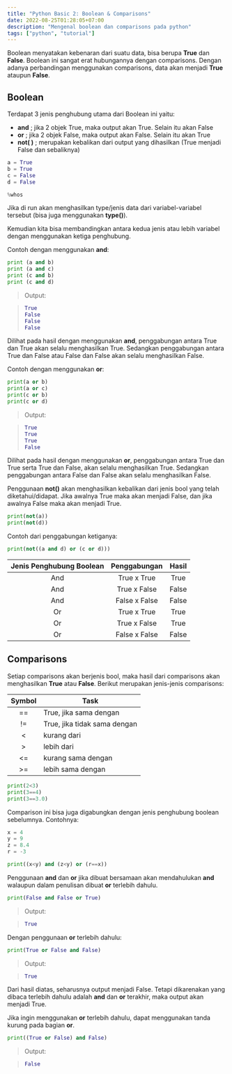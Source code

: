 ```yaml
---
title: "Python Basic 2: Boolean & Comparisons"
date: 2022-08-25T01:28:05+07:00
description: "Mengenal boolean dan comparisons pada python"
tags: ["python", "tutorial"]
---
```


Boolean menyatakan kebenaran dari suatu data, bisa berupa **True** dan **False**. Boolean ini sangat erat hubungannya dengan comparisons. Dengan adanya perbandingan menggunakan comparisons, data akan menjadi **True** ataupun **False**.

## Boolean
Terdapat 3 jenis penghubung utama dari Boolean ini yaitu:  

- **and** ; jika 2 objek True, maka output akan True. Selain itu akan False
- **or** ; jika 2 objek False, maka output akan False. Selain itu akan True
- **not( )** ; merupakan kebalikan dari output yang dihasilkan (True menjadi False dan sebaliknya)  

```python
a = True
b = True
c = False
d = False

%whos
```  

Jika di run akan menghasilkan type/jenis data dari variabel-variabel tersebut (bisa juga menggunakan **type()**).  

Kemudian kita bisa membandingkan antara kedua jenis atau lebih variabel dengan menggunakan ketiga penghubung.  

Contoh dengan menggunakan **and**:

```python
print (a and b)
print (a and c)
print (c and b)
print (c and d)
```

> Output:

> ```python
> True
> False
> False
> False
> ```

Dilihat pada hasil dengan menggunakan **and**, penggabungan antara True dan True akan selalu menghasilkan True. Sedangkan penggabungan antara True dan False atau False dan False akan selalu menghasilkan False.  

Contoh dengan menggunakan **or**:

```python
print(a or b)
print(a or c)
print(c or b)
print(c or d)
```

> Output:

> ```python
> True
> True
> True
> False
> ```

Dilihat pada hasil dengan menggunakan **or**, penggabungan antara True dan True serta True dan False, akan selalu menghasilkan True. Sedangkan penggabungan antara False dan False akan selalu menghasilkan False.  

Penggunaan **not()** akan menghasilkan kebalikan dari jenis bool yang telah diketahui/didapat. Jika awalnya True maka akan menjadi False, dan jika awalnya False maka akan menjadi True.  

```python
print(not(a))
print(not(d))
```  

Contoh dari penggabungan ketiganya:

```python
print(not((a and d) or (c or d)))
```  

| Jenis Penghubung Boolean |Penggabungan | Hasil |
| :---: | :---: | :---: |
| And | True x True | True |
| And    | True x False | False |
| And   | False x False | False |
| Or  | True x True | True |
| Or  | True x False | True |
| Or  | False x False | False |

## Comparisons  
Setiap comparisons akan berjenis bool, maka hasil dari comparisons akan menghasilkan **True** atau **False**. Berikut merupakan jenis-jenis comparisons:  

| Symbol | Task |
| :---:    | --- |
| ==     | True, jika sama dengan |
| !=     | True, jika tidak sama dengan |
| <      | kurang dari |
| >      | lebih dari |
| <=     | kurang sama dengan |
| >=     | lebih sama dengan |  

```python
print(2<3)
print(3==4)
print(3==3.0)
```  

Comparison ini bisa juga digabungkan dengan jenis penghubung boolean sebelumnya. Contohnya:  

```python
x = 4
y = 9
z = 8.4
r = -3

print((x<y) and (z<y) or (r==x))
```

Penggunaan **and** dan **or** jika dibuat bersamaan akan mendahulukan **and** walaupun dalam penulisan dibuat **or** terlebih dahulu.  

```python
print(False and False or True)
```  

> Output:

> ```python
> True
> ```  

Dengan penggunaan **or** terlebih dahulu:

```python
print(True or False and False)
```  

> Output:

> ```python
> True
> ```  

Dari hasil diatas, seharusnya output menjadi False. Tetapi dikarenakan yang dibaca terlebih dahulu adalah **and** dan **or** terakhir, maka output akan menjadi True.  

Jika ingin menggunakan **or** terlebih dahulu, dapat menggunakan tanda kurung pada bagian **or**.  

```python
print((True or False) and False)
```

> Output:  

> ```python
> False
> ```
